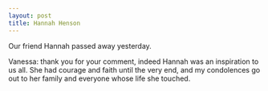 ```yaml
---
layout: post
title: Hannah Henson
---
```

<p>Our friend Hannah passed away yesterday. </p>
<p>Vanessa: thank you for your comment, indeed Hannah was an inspiration to us all. She had courage and faith until the very end, and my condolences go out to her family and everyone whose life she touched.</p>